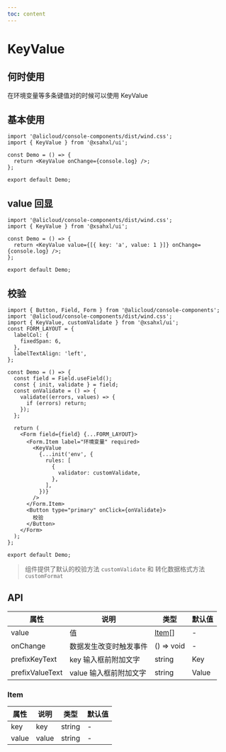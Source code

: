 ```yaml
---
toc: content
---
```


# KeyValue

## 何时使用

在环境变量等多条键值对的时候可以使用 KeyValue

## 基本使用

```tsx
import '@alicloud/console-components/dist/wind.css';
import { KeyValue } from '@xsahxl/ui';

const Demo = () => {
  return <KeyValue onChange={console.log} />;
};

export default Demo;
```

## value 回显

```tsx
import '@alicloud/console-components/dist/wind.css';
import { KeyValue } from '@xsahxl/ui';

const Demo = () => {
  return <KeyValue value={[{ key: 'a', value: 1 }]} onChange={console.log} />;
};

export default Demo;
```

## 校验

```tsx
import { Button, Field, Form } from '@alicloud/console-components';
import '@alicloud/console-components/dist/wind.css';
import { KeyValue, customValidate } from '@xsahxl/ui';
const FORM_LAYOUT = {
  labelCol: {
    fixedSpan: 6,
  },
  labelTextAlign: 'left',
};

const Demo = () => {
  const field = Field.useField();
  const { init, validate } = field;
  const onValidate = () => {
    validate((errors, values) => {
      if (errors) return;
    });
  };

  return (
    <Form field={field} {...FORM_LAYOUT}>
      <Form.Item label="环境变量" required>
        <KeyValue
          {...init('env', {
            rules: [
              {
                validator: customValidate,
              },
            ],
          })}
        />
      </Form.Item>
      <Button type="primary" onClick={onValidate}>
        校验
      </Button>
    </Form>
  );
};

export default Demo;
```

> 组件提供了默认的校验方法 `customValidate` 和 转化数据格式方法 `customFormat`

## API

| 属性            | 说明                   | 类型            | 默认值 |
| --------------- | ---------------------- | --------------- | ------ |
| value           | 值                     | [Item](#item)[] | -      |
| onChange        | 数据发生改变时触发事件 | () => void      | -      |
| prefixKeyText   | key 输入框前附加文字   | string          | Key    |
| prefixValueText | value 输入框前附加文字 | string          | Value  |

### Item

| 属性  | 说明  | 类型   | 默认值 |
| ----- | ----- | ------ | ------ |
| key   | key   | string | -      |
| value | value | string | -      |
